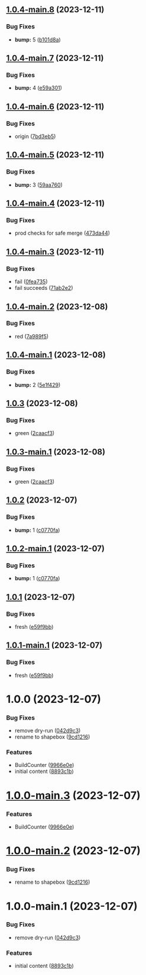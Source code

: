 ## [1.0.4-main.8](https://github.com/bobgobills/shapebox/compare/v1.0.4-main.7...v1.0.4-main.8) (2023-12-11)


### Bug Fixes

* **bump:** 5 ([b101d8a](https://github.com/bobgobills/shapebox/commit/b101d8afd886593954adad29f4fb7bc1f5e6e8ef))

## [1.0.4-main.7](https://github.com/bobgobills/shapebox/compare/v1.0.4-main.6...v1.0.4-main.7) (2023-12-11)


### Bug Fixes

* **bump:** 4 ([e59a301](https://github.com/bobgobills/shapebox/commit/e59a301ef2ff7ee5da022cf79e33a328ef06b601))

## [1.0.4-main.6](https://github.com/bobgobills/shapebox/compare/v1.0.4-main.5...v1.0.4-main.6) (2023-12-11)


### Bug Fixes

* origin ([7bd3eb5](https://github.com/bobgobills/shapebox/commit/7bd3eb5185a0b65f4a2f5d740a13f4ab11ef2ee5))

## [1.0.4-main.5](https://github.com/bobgobills/shapebox/compare/v1.0.4-main.4...v1.0.4-main.5) (2023-12-11)


### Bug Fixes

* **bump:** 3 ([59aa760](https://github.com/bobgobills/shapebox/commit/59aa76099db657cdef1845210e0ebd1ed372c52b))

## [1.0.4-main.4](https://github.com/bobgobills/shapebox/compare/v1.0.4-main.3...v1.0.4-main.4) (2023-12-11)


### Bug Fixes

* prod checks for safe merge ([473da44](https://github.com/bobgobills/shapebox/commit/473da445a95ee14c8cdd7aa709c05d50be5347d1))

## [1.0.4-main.3](https://github.com/bobgobills/shapebox/compare/v1.0.4-main.2...v1.0.4-main.3) (2023-12-11)


### Bug Fixes

* fail ([0fea735](https://github.com/bobgobills/shapebox/commit/0fea735dca0ba87ffd9d3976f84ca25ffcfc5b79))
* fail succeeds ([71ab2e2](https://github.com/bobgobills/shapebox/commit/71ab2e29b2d680a67c758d486001e400ed4aafb2))

## [1.0.4-main.2](https://github.com/bobgobills/shapebox/compare/v1.0.4-main.1...v1.0.4-main.2) (2023-12-08)


### Bug Fixes

* red ([7a989f5](https://github.com/bobgobills/shapebox/commit/7a989f571d29d349b5202bc65df18f89e968ea0b))

## [1.0.4-main.1](https://github.com/bobgobills/shapebox/compare/v1.0.3...v1.0.4-main.1) (2023-12-08)


### Bug Fixes

* **bump:** 2 ([5e1f429](https://github.com/bobgobills/shapebox/commit/5e1f42942dd81c86e0c4a404c24ad893cb389b44))

## [1.0.3](https://github.com/bobgobills/shapebox/compare/v1.0.2...v1.0.3) (2023-12-08)


### Bug Fixes

* green ([2caacf3](https://github.com/bobgobills/shapebox/commit/2caacf38f2233d970ef8a18cf93fabf472472114))

## [1.0.3-main.1](https://github.com/bobgobills/shapebox/compare/v1.0.2...v1.0.3-main.1) (2023-12-08)


### Bug Fixes

* green ([2caacf3](https://github.com/bobgobills/shapebox/commit/2caacf38f2233d970ef8a18cf93fabf472472114))

## [1.0.2](https://github.com/bobgobills/shapebox/compare/v1.0.1...v1.0.2) (2023-12-07)


### Bug Fixes

* **bump:** 1 ([c0770fa](https://github.com/bobgobills/shapebox/commit/c0770fa20e68115414dfe4539afb77bc004c94b2))

## [1.0.2-main.1](https://github.com/bobgobills/shapebox/compare/v1.0.1...v1.0.2-main.1) (2023-12-07)


### Bug Fixes

* **bump:** 1 ([c0770fa](https://github.com/bobgobills/shapebox/commit/c0770fa20e68115414dfe4539afb77bc004c94b2))

## [1.0.1](https://github.com/bobgobills/shapebox/compare/v1.0.0...v1.0.1) (2023-12-07)


### Bug Fixes

* fresh ([e59f9bb](https://github.com/bobgobills/shapebox/commit/e59f9bb209af5765efd3652396c5cea928e61908))

## [1.0.1-main.1](https://github.com/bobgobills/shapebox/compare/v1.0.0...v1.0.1-main.1) (2023-12-07)


### Bug Fixes

* fresh ([e59f9bb](https://github.com/bobgobills/shapebox/commit/e59f9bb209af5765efd3652396c5cea928e61908))

# 1.0.0 (2023-12-07)


### Bug Fixes

* remove dry-run ([042d9c3](https://github.com/bobgobills/shapebox/commit/042d9c37adb1041765652ae9d7d6a5ce51dbfa1e))
* rename to shapebox ([9cd1216](https://github.com/bobgobills/shapebox/commit/9cd1216d7f7c5e3d8936561e6a95bb9fcb77dbf7))


### Features

* BuildCounter ([9966e0e](https://github.com/bobgobills/shapebox/commit/9966e0ed4a5a7e0ee160ce202e2d63e156913d4c))
* initial content ([8893c1b](https://github.com/bobgobills/shapebox/commit/8893c1b8c8ea2d9aeef141d8ea4017a55da72e85))

# [1.0.0-main.3](https://github.com/bobgobills/shapebox/compare/v1.0.0-main.2...v1.0.0-main.3) (2023-12-07)


### Features

* BuildCounter ([9966e0e](https://github.com/bobgobills/shapebox/commit/9966e0ed4a5a7e0ee160ce202e2d63e156913d4c))

# [1.0.0-main.2](https://github.com/bobgobills/shapebox/compare/v1.0.0-main.1...v1.0.0-main.2) (2023-12-07)


### Bug Fixes

* rename to shapebox ([9cd1216](https://github.com/bobgobills/shapebox/commit/9cd1216d7f7c5e3d8936561e6a95bb9fcb77dbf7))

# 1.0.0-main.1 (2023-12-07)


### Bug Fixes

* remove dry-run ([042d9c3](https://github.com/bobgobills/shapebox/commit/042d9c37adb1041765652ae9d7d6a5ce51dbfa1e))


### Features

* initial content ([8893c1b](https://github.com/bobgobills/shapebox/commit/8893c1b8c8ea2d9aeef141d8ea4017a55da72e85))
